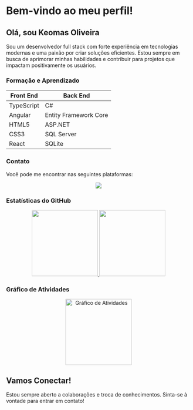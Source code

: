 # Bem-vindo ao meu perfil!

## Olá, sou Keomas Oliveira

Sou um desenvolvedor full stack com forte experiência em tecnologias modernas e uma paixão por criar soluções eficientes. Estou sempre em busca de aprimorar minhas habilidades e contribuir para projetos que impactam positivamente os usuários.

### Formação e Aprendizado


| **Front End**          | **Back End**            |
|------------------------|-------------------------|
| TypeScript             | C#                      |
| Angular                | Entity Framework Core   |
| HTML5                  | ASP.NET                 |
| CSS3                   | SQL Server              |
| React                  | SQLite                  |


### Contato

Você pode me encontrar nas seguintes plataformas:

<p align="center">
  <a href="https://www.linkedin.com/in/keomasponto/" target="_blank">
    <img src="https://img.shields.io/badge/-LinkedIn-%230077B5?style=for-the-badge&logo=linkedin&logoColor=white" target="_blank">
  </a>
</p>

### Estatísticas do GitHub

<p align="center">
  <a href="https://github.com/anuraghazra/github-readme-stats">
    <img height="180em" src="https://github-readme-stats.vercel.app/api?username=keomasoliveira&show_icons=true&theme=dark&include_all_commits=true&count_private=true"/>
    <img height="180em" src="https://github-readme-stats.vercel.app/api/top-langs/?username=keomasoliveira&layout=compact&langs_count=7&theme=dark"/>
  </a>
</p>

### Gráfico de Atividades

<p align="center">
  <img height="180em" src="https://github-readme-activity-graph.vercel.app/graph?username=keomasoliveira&theme=react-dark" alt="Gráfico de Atividades"/>
</p>

## Vamos Conectar!

Estou sempre aberto a colaborações e troca de conhecimentos. Sinta-se à vontade para entrar em contato!
